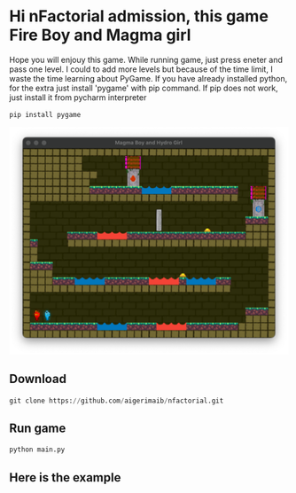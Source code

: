 # Hi nFactorial admission, this game Fire Boy and Magma girl
Hope you will enjouy this game. While running game, just press eneter and pass one level.
I could to add more levels but because of the time limit, I waste the time learning about PyGame.
If you have already installed python, for the extra just install 'pygame' with pip command. If pip does not work, just install it from pycharm interpreter
```python
pip install pygame
```
![alt text](qqwe.png)
## Download 
```python
git clone https://github.com/aigerimaib/nfactorial.git
```
## Run game
```python
python main.py
```
## Here is the example

